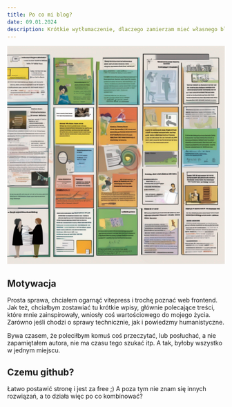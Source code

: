 ```yaml
---
title: Po co mi blog?
date: 09.01.2024
description: Krótkie wytłumaczenie, dlaczego zamierzam mieć własnego bloga na github
---
```


![Blog illustration](images/blogIllustrationAI.png)

## Motywacja

Prosta sprawa, chciałem ogarnąć vitepress i trochę poznać web frontend.
Jak też, chciałbym zostawiać tu krótkie wpisy, głównie polecające treści, które mnie zainspirowały, wniosły coś wartościowego do mojego życia.
Zarówno jeśli chodzi o sprawy technicznie, jak i powiedzmy humanistyczne.

Bywa czasem, że poleciłbym komuś coś przeczytać, lub posłuchać, a nie zapamiętałem autora, nie ma czasu tego szukać itp.
A tak, byłoby wszystko w jednym miejscu.

## Czemu github?

Łatwo postawić stronę i jest za free ;)
A poza tym nie znam się innych rozwiązań, a to działa więc po co kombinować?
